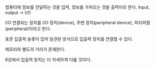   

컴퓨터에 정보를 전달하는 것을 입력, 정보를 가져오는 것을 출력이라 한다. Input, output → I/O

I/O 연결되는 장치를 I/O 장치(device), 주변 장치(peripheral device), 퍼리퍼럴(peripheral)이라고 한다.

표준 입출력 슬롯이 있어 일관된 방식으로 입출력 장치를 연결할 수 있다.

메모리와 별도의 거리가 존재한다.

  

6강에서 입출력 장치는 더 자세하게 다룰 것이다.